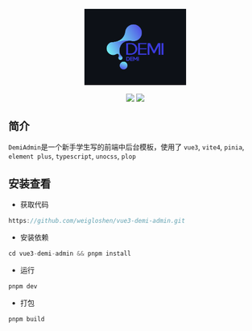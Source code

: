 <p align="center">
  <img src="./public/logo.png" width="40%" />
</p>
<p align="center">
  <img src="https://svg.hamm.cn/badge.svg?key=License&value=MIT" />
  <img src="https://svg.hamm.cn/badge.svg?key=Version&value=0.0.1" />
</p>

## 简介

`DemiAdmin`是一个新手学生写的前端中后台模板，使用了 `vue3`, `vite4`, `pinia`, `element plus`, `typescript`, `unocss`, `plop`

## 安装查看

- 获取代码

```js
https://github.com/weigloshen/vue3-demi-admin.git
```
- 安装依赖

```js
cd vue3-demi-admin && pnpm install
```

- 运行
```js
pnpm dev
```

- 打包
```js
pnpm build
```